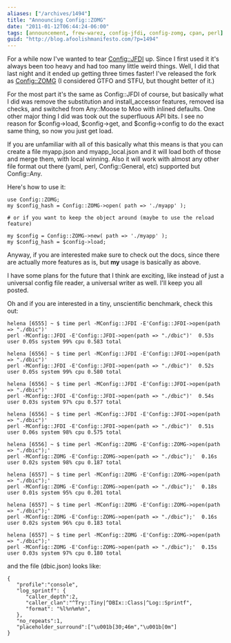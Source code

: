 ```yaml
---
aliases: ["/archives/1494"]
title: "Announcing Config::ZOMG"
date: "2011-01-12T06:44:24-06:00"
tags: [announcement, frew-warez, config-jfdi, config-zomg, cpan, perl]
guid: "http://blog.afoolishmanifesto.com/?p=1494"
---
```

For a while now I've wanted to tear [Config::JFDI](http://search.cpan.org/perldoc?Config::JFDI) up. Since I first used it it's always been too heavy and had too many little weird things. Well, I did that last night and it ended up getting three times faster! I've released the fork as [Config::ZOMG](http://search.cpan.org/perldoc?Config::ZOMG) (I considered GTFO and STFU, but thought better of it.)

For the most part it's the same as Config::JFDI of course, but basically what I did was remove the substitution and install\_accessor features, removed isa checks, and switched from Any::Moose to Moo with inlined defaults. One other major thing I did was took out the superfluous API bits. I see no reason for $config->load, $config->get, and $config->config to do the exact same thing, so now you just get load.

If you are unfamiliar with all of this basically what this means is that you can create a file myapp.json and myapp\_local.json and it will load both of those and merge them, with local winning. Also it will work with almost any other file format out there (yaml, perl, Config::General, etc) supported but Config::Any.

Here's how to use it:

    use Config::ZOMG;
    my $config_hash = Config::ZOMG->open( path => './myapp' );

    # or if you want to keep the object around (maybe to use the reload feature)

    my $config = Config::ZOMG->new( path => './myapp' );
    my $config_hash = $config->load;

Anyway, if you are interested make sure to check out the docs, since there are actually more features as is, but **my** usage is basically as above.

I have some plans for the future that I think are exciting, like instead of just a universal config file reader, a universal writer as well. I'll keep you all posted.

Oh and if you are interested in a tiny, unscientific benchmark, check this out:

    helena [6555] ~ $ time perl -MConfig::JFDI -E'Config::JFDI->open(path => "./dbic")'
    perl -MConfig::JFDI -E'Config::JFDI->open(path => "./dbic")'  0.53s user 0.05s system 99% cpu 0.583 total

    helena [6556] ~ $ time perl -MConfig::JFDI -E'Config::JFDI->open(path => "./dbic")'
    perl -MConfig::JFDI -E'Config::JFDI->open(path => "./dbic")'  0.52s user 0.05s system 99% cpu 0.580 total

    helena [6556] ~ $ time perl -MConfig::JFDI -E'Config::JFDI->open(path => "./dbic")'
    perl -MConfig::JFDI -E'Config::JFDI->open(path => "./dbic")'  0.54s user 0.03s system 97% cpu 0.577 total

    helena [6556] ~ $ time perl -MConfig::JFDI -E'Config::JFDI->open(path => "./dbic")'
    perl -MConfig::JFDI -E'Config::JFDI->open(path => "./dbic")'  0.51s user 0.06s system 98% cpu 0.575 total

    helena [6556] ~ $ time perl -MConfig::ZOMG -E'Config::ZOMG->open(path => "./dbic");'
    perl -MConfig::ZOMG -E'Config::ZOMG->open(path => "./dbic");'  0.16s user 0.02s system 98% cpu 0.187 total

    helena [6557] ~ $ time perl -MConfig::ZOMG -E'Config::ZOMG->open(path => "./dbic");'
    perl -MConfig::ZOMG -E'Config::ZOMG->open(path => "./dbic");'  0.18s user 0.01s system 95% cpu 0.201 total

    helena [6557] ~ $ time perl -MConfig::ZOMG -E'Config::ZOMG->open(path => "./dbic");'
    perl -MConfig::ZOMG -E'Config::ZOMG->open(path => "./dbic");'  0.16s user 0.02s system 96% cpu 0.183 total

    helena [6557] ~ $ time perl -MConfig::ZOMG -E'Config::ZOMG->open(path => "./dbic");'
    perl -MConfig::ZOMG -E'Config::ZOMG->open(path => "./dbic");'  0.15s user 0.03s system 97% cpu 0.180 total

and the file (dbic.json) looks like:

    {
       "profile":"console",
       "log_sprintf": {
          "caller_depth":2,
          "caller_clan":"^Try::Tiny|^DBIx::Class|^Log::Sprintf",
          "format": "%l%n%m%n",
       },
       "no_repeats":1,
       "placeholder_surround":["\u001b[30;46m","\u001b[0m"]
    }
